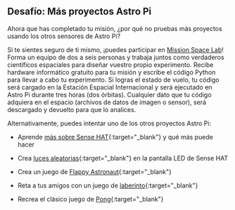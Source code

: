 ## Desafío: Más proyectos Astro Pi

Ahora que has completado tu misión, ¿por qué no pruebas más proyectos usando los otros sensores de Astro Pi?

Si te sientes seguro de ti mismo, ¡puedes participar en [Mission Space Lab](https://astro-pi.org/missions/space-lab/)! Forma un equipo de dos a seis personas y trabaja juntos como verdaderos científicos espaciales para diseñar vuestro propio experimento. Recibe hardware informático gratuito para tu misión y escribe el código Python para llevar a cabo tu experimento. Si logras el estado de vuelo, tu código será cargado en la Estación Espacial Internacional y será ejecutado en Astro Pi durante tres horas (dos órbitas). Cualquier dato que tu código adquiera en el espacio (archivos de datos de imagen o sensor), será descargado y devuelto para que lo analices.

Alternativamente, puedes intentar uno de los otros proyectos Astro Pi:

+ Aprende [más sobre Sense HAT](https://projects.raspberrypi.org/es-ES/projects/getting-started-with-the-sense-hat){:target="_blank"} y qué más puede hacer

+ Crea [luces aleatorias](https://projects.raspberrypi.org/es-ES/projects/sense-hat-random-sparkles){:target="_blank"} en la pantalla LED de Sense HAT

+ Crea un juego de [Flappy Astronaut](https://projects.raspberrypi.org/es-ES/projects/flappy-astronaut){:target="_blank"}

+ Reta a tus amigos con un juego de [laberinto](https://projects.raspberrypi.org/es-ES/projects/sense-hat-marble-maze){:target="_blank"}

+ Recrea el clásico juego de [Pong](https://projects.raspberrypi.org/es-ES/projects/sense-hat-pong){:target="_blank"}